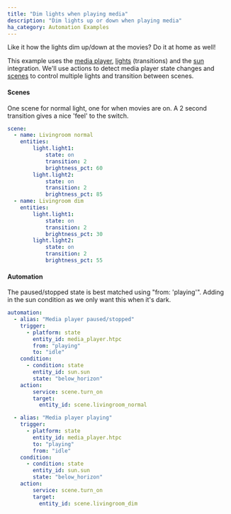 ```yaml
---
title: "Dim lights when playing media"
description: "Dim lights up or down when playing media"
ha_category: Automation Examples
---
```


Like it how the lights dim up/down at the movies? Do it at home as well!

This example uses the [media player](/integrations/media_player/), [lights](/integrations/light/) (transitions) and the [sun](/integrations/sun/) integration. We'll use actions to detect media player state changes and [scenes](/integrations/scene/) to control multiple lights and transition between scenes.

#### Scenes
One scene for normal light, one for when movies are on. A 2 second transition gives a nice 'feel' to the switch.

```yaml
scene:
  - name: Livingroom normal
    entities:
        light.light1:
            state: on
            transition: 2
            brightness_pct: 60
        light.light2:
            state: on
            transition: 2
            brightness_pct: 85
  - name: Livingroom dim
    entities:
        light.light1:
            state: on
            transition: 2
            brightness_pct: 30
        light.light2:
            state: on
            transition: 2
            brightness_pct: 55
```


#### Automation 
The paused/stopped state is best matched using "from: 'playing'". Adding in the sun condition as we only want this when it's dark.

```yaml
automation:
  - alias: "Media player paused/stopped"
    trigger:
      - platform: state
        entity_id: media_player.htpc
        from: "playing"
        to: "idle"
    condition:
      - condition: state
        entity_id: sun.sun
        state: "below_horizon"
    action:
        service: scene.turn_on
        target:
          entity_id: scene.livingroom_normal

  - alias: "Media player playing"
    trigger:
      - platform: state
        entity_id: media_player.htpc
        to: "playing"
        from: "idle"
    condition:
      - condition: state
        entity_id: sun.sun
        state: "below_horizon"
    action:
        service: scene.turn_on
        target:
          entity_id: scene.livingroom_dim
```

